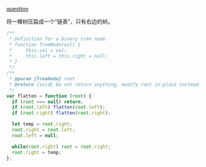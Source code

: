 [question](https://leetcode.com/problems/flatten-binary-tree-to-linked-list/)

将一棵树压扁成一个“链表”，只有右边的树。

```js
/**
 * Definition for a binary tree node.
 * function TreeNode(val) {
 *     this.val = val;
 *     this.left = this.right = null;
 * }
 */
/**
 * @param {TreeNode} root
 * @return {void} Do not return anything, modify root in-place instead.
 */
var flatten = function (root) {
  if (root === null) return;
  if (root.left) flatten(root.left);
  if (root.right) flatten(root.right);

  let temp = root.right;
  root.right = root.left;
  root.left = null;

  while(root.right) root = root.right;
  root.right = temp;
};
```
